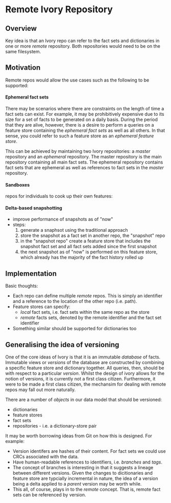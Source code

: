 Remote Ivory Repository
=======================

Overview
--------

Key idea is that an Ivory repo can refer to the fact sets and dictionaries in one or more *remote* repository. Both
repositories would need to be on the same filesystem.


Motivation
----------

Remote repos would allow the use cases such as the following to be supported:

#### Ephemeral fact sets

There may be scenarios where there are constraints on the length of time a fact sets can exist. For example, it may
be prohibitively expensive due to its size for a set of facts to be generated on a daily basis. During the period that
they are alive, however, there is a desire to perform a queries on a feature store containing the *ephemeral fact sets*
as well as all others. In that sense, you could refer to such a feature store as an *ephemeral feature store*.

This can be achieved by maintaining two Ivory repositories: a *master* repository and an *ephemeral* repository. The
master repository is the main repository containing all main fact sets. The ephemeral repository contains fact sets that
are ephemeral as well as references to fact sets in the *master* repository.


#### Sandboxes

repos for individuals to cook up their own features:


#### Delta-based snapshotting

* improve performance of snapshots as of "now"
* steps:
  1. generate a snaphsot using the traditional approach
  2. store the snapshot as a fact set in another repo, the "snapshot" repo
  3. in the "snapshot repo" create a feature store that includes the snapshot fact set and all fact sets
  added since the first snapshot
  4. the next snapshot as of "now" is performed on this feature store, which already has the majority of
  the fact history rolled up


Implementation
--------------

Basic thoughts:

* Each repo can define multiple *remote* repos. This is simply an identifier and a reference to the location of the
other repo (i.e. path).
* Feature stores can specify:
  * *local* fact sets, i.e. fact sets within the same repo as the store
  * *remote* facts sets, denoted by the remote identifier and the fact set identifier
* Something similar should be supported for dictionaries too


Generalising the idea of versioning
-----------------------------------

One of the core ideas of Ivory is that it is an immutable *database* of facts. Immutable views or *versions* of
the database are constructed by combining a specific feature store and dictionary together. All queries, then,
should be with respect to a particular *version*. Whilst the design of ivory allows for the notion of versions,
it is currently not a first class citizen. Furthermore, it were to be made a first class citizen, the mechansim
for dealing with remote repos may fall out more naturally.

There are a number of *objects* in our data model that should be versioned:

* dictionaries
* feature stores
* fact sets
* repositories - i.e. a dictionary-store pair

It may be worth borrowing ideas from Git on how this is designed. For example:

* Version identifers are hashes of their content. For fact sets we could use CRCs associated with the data.
* Have human-readable references to identifiers, i.e. *branches* and *tags*.
* The concept of branches is interesting in that it suggests a lineage between different versions. Given the
changes to dicitionaries and feature store are typcially incremental in nature, the idea of a version being
a delta applied to a *parent* version may be worth while.
* This all, of course, plays in to the *remote* concept. That is, remote fact sets can be referenced by version.
